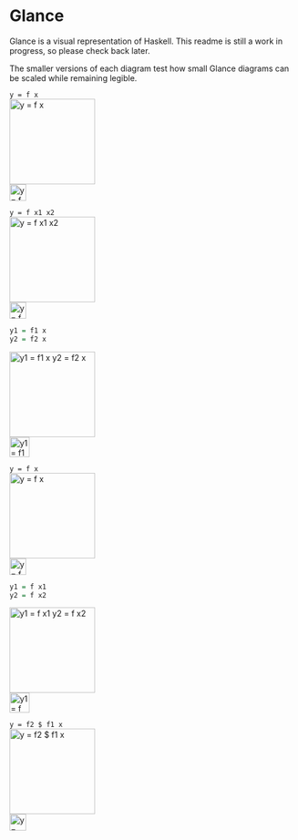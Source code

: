 # Glance
Glance is a visual representation of Haskell. This readme is still a work in progress, so please check back later.

The smaller versions of each diagram test how small Glance diagrams can be scaled while remaining legible.

`y = f x`  
<img src="https://drive.google.com/uc?id=0B5oSHihWzYMIU0Nhbi03UmZnMnM" alt="y = f x" height="150"/>  
<img src="https://drive.google.com/uc?id=0B5oSHihWzYMIU0Nhbi03UmZnMnM" alt="y = f x" height="29"/>

`y = f x1 x2`  
<img src="https://drive.google.com/uc?id=0B5oSHihWzYMIREcxOFlic3ltTjg" alt="y = f x1 x2" height="150"/>  
<img src="https://drive.google.com/uc?id=0B5oSHihWzYMIREcxOFlic3ltTjg" alt="y = f x1 x2" height="29"/>

```Haskell
y1 = f1 x
y2 = f2 x
```  
<img src="https://drive.google.com/uc?id=0B5oSHihWzYMIZkZiOS05Q2NTN1U" alt="y1 = f1 x
y2 = f2 x" height="150"/>  
<img src="https://drive.google.com/uc?id=0B5oSHihWzYMIZkZiOS05Q2NTN1U" alt="y1 = f1 x
y2 = f2 x" height="35"/>

`y = f x`  
<img src="https://drive.google.com/uc?id=0B5oSHihWzYMIYkZDcWkwcmZWOW8" alt="y = f x" height="150"/>  
<img src="https://drive.google.com/uc?id=0B5oSHihWzYMIYkZDcWkwcmZWOW8" alt="y = f x" height="29"/>

```Haskell
y1 = f x1
y2 = f x2
```
<img src="https://drive.google.com/uc?id=0B5oSHihWzYMIT3VXcUw0cXZFRGs" alt="y1 = f x1
y2 = f x2" height="150"/>  
<img src="https://drive.google.com/uc?id=0B5oSHihWzYMIT3VXcUw0cXZFRGs" alt="y1 = f x1
y2 = f x2" height="35"/>

`y = f2 $ f1 x`  
<img src="https://drive.google.com/uc?id=0B5oSHihWzYMIT2hLaGNpLVIxa2c" alt="y = f2 $ f1 x" height="150"/>  
<img src="https://drive.google.com/uc?id=0B5oSHihWzYMIT2hLaGNpLVIxa2c" alt="y = f2 $ f1 x" height="29"/>  
